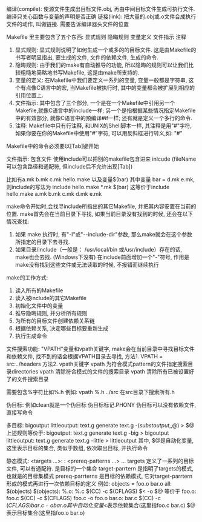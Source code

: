 编译(compile): 使源文件生成出目标文件.obj, 再由中间目标文件生成可执行文件. 编译只关心函数与变量的声明是否正确
链接(link): 把大量的.obj或.o文件合成执行文件的动作, 叫做链接. 需要告诉编译器头文件的位置

Makefile 里主要包含了五个东西: 显式规则 隐晦规则 变量定义 文件指示 注释

1. 显式规则: 显式规则说明了如何生成一个或多的的目标文件. 这是由Makefile的书写者明显指出, 要生成的文件, 文件的依赖文件, 生成的命令.
2. 隐晦规则: 由于我们的make有自动推导的功能, 所以隐晦的规则可以让我们比较粗糙地简略地书写Makefile, 这是由make所支持的.
3. 变量的定义: 在Makefile中我们要定义一系列的变量, 变量一般都是字符串, 这个有点像C语言中的宏, 当Makefile被执行时, 其中的变量都会被扩展到相应的引用位置上.
4. 文件指示: 其中包含了三个部分, 一个是在一个Makefile中引用另一个Makefile,就像C语言中的include一样; 另一个是指根据某些情况指定Makefile中的有效部分, 就像C语言中的预编译#if一样; 还有就是定义一个多行的命令.
5. 注释: Makefile中只有行注释, 和UNIX的Shell脚本一样, 其注释是用"#"字符, 如果你要在你的Makefile中使用"#"字符, 可以用反斜框进行转义,如: "\#"

Makefile中的命令必须要以[Tab]键开始

文件指示:
包含文件 使用include可以把别的makefile包含进来
inlcude <fileName> 	(fileName可以包含路径和通配符, 但include后不允许出现[Tab])

比如有a.mk b.mk c.mk hello.make 以及变量$(bar)  其中变量 bar = d.mk e.mk, 则include的写法为
include hello.make *.mk $(bar) 这等价于include hello.make a.mk b.mk c.mk d.mk e.mk

make命令开始时,会找寻include所指出的其它Makefile, 并把其内容安置在当前的位置. make首先会在当前目录下寻找, 如果当前目录没有找到的时候, 还会在以下情况查找:
1. 如果 make 执行时, 有"-I"或"--include-dir"参数, 那么make就会在这个参数所指定的目录下去寻找.
2. 如果目录<prefix>/include（一般是： /usr/local/bin 或/usr/include）存在的话, make也会去找. (Windows下没有)
在include前面增加一个"-"符号, 作用是make没有找到这些文件或无法读取的时候, 不报错而继续执行

make的工作方式:
1. 读入所有的Makefile
2. 读入被include的其它Makefile
3. 初始化文件中的变量
4. 推导隐晦规则, 并分析所有规则
5. 为所有的目标文件创建依赖关系链
6. 根据依赖关系, 决定哪些目标要重新生成
7. 执行生成命令

文件搜索功能:
"VPATH"变量和vpath关键字, make会在当前目录中寻找目标文件和依赖文件, 找不到的话会根据VPATH目录去寻找, 
方法1. VPATH = src:../headers
方法2. vpath关键字 
vpath <pattern> <directories>	为符合模式pattern的文件指定搜索目录directories
vpath <pattern>清除符合模式<pattern>的文件的搜索目录
vpath 清除所有已被设置好了的文件搜索目录

<pattern>需要包含%字符比如%.h 
例如: vpath %.h ../src 在src目录下搜索所有.h

伪目标:
例如clean就是一个伪目标
伪目标标记.PHONY 伪目标可以没有依赖文件, 直接写命令

多目标:
bigoutput littleoutput: text.g 
	generate text.g -$(subst output,,$@) > $@ 
上述规则等价于: 
bigoutput: text.g 
	generate text.g -big > bigoutput 
littleoutput: text.g 
	generate text.g -little > littleoutput
其中, $@是自动化变量, 这里表示目标的集合, 类似于数组, 依次取出目标, 并执行命令

静态模式:
<targets ...>: <target-pattern>: <prereq-patterns ...> 
<commands> 
... 
targets 定义了一系列的目标文件, 可以有通配符. 是目标的一个集合
target-parrtern 是指明了targets的模式, 也就是的目标集模式
prereq-parrterns 是目标的依赖模式, 它对target-parrtern形成的模式再进行一次依赖目标的定义
例如:
objects = foo.o bar.o 
all: $(objects) 
$(objects): %.o: %.c 
	$(CC) -c $(CFLAGS) $< -o $@
等价于
foo.o: foo.c 
	$(CC) -c $(CFLAGS) foo.c -o foo.o 
bar.o: bar.c 
	$(CC) -c $(CFLAGS) bar.c -o bar.o
其中自动化变量$<表示依赖集合(这里指foo.c bar.c) $@表示目标集合(这里指foo.o bar.o)
